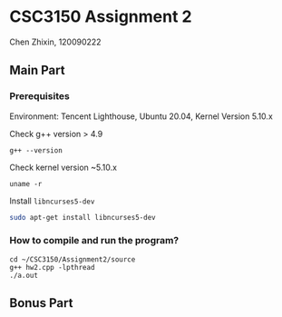 # CSC3150 Assignment 2
Chen Zhixin, 120090222

## Main Part

### Prerequisites 

Environment: Tencent Lighthouse, Ubuntu 20.04, Kernel Version 5.10.x

Check g++ version > 4.9  
```
g++ --version
```
Check kernel version ~5.10.x
```
uname -r
```
Install `libncurses5-dev`
```bash
sudo apt-get install libncurses5-dev
```

### How to compile and run the program?

```
cd ~/CSC3150/Assignment2/source
g++ hw2.cpp -lpthread
./a.out
```

## Bonus Part